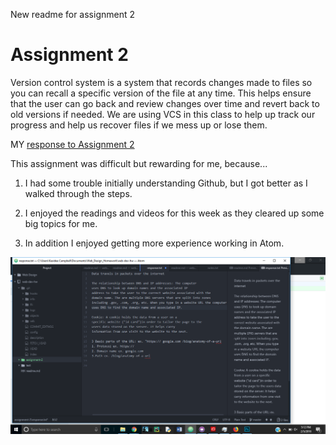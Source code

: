 New readme for assignment 2
# Assignment 2

Version control system is a system that records changes made to files
so you can recall a specific version of the file at any time. This helps
ensure that the user can go back and review changes over time and revert back to old versions if needed. We are using VCS in this class to help up track our progress and help us recover files if we mess up or lose them.

MY [response to Assignment 2](./response.txt)

This assignment was difficult but rewarding for me, because...

1. I had some trouble initially understanding Github, but I got better as I walked through the steps.

2. I enjoyed the readings and videos for this week as they cleared up some big topics for me.

3. In addition I enjoyed getting more experience working in Atom.

![Image of Assignment 2.](./images/Screenshot2.png)
